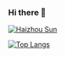 ### Hi there 👋

<!--
**haiker2011/haiker2011** is a ✨ _special_ ✨ repository because its `README.md` (this file) appears on your GitHub profile.

Here are some ideas to get you started:

- 🔭 I’m currently working on ...
- 🌱 I’m currently learning ...
- 👯 I’m looking to collaborate on ...
- 🤔 I’m looking for help with ...
- 💬 Ask me about ...
- 📫 How to reach me: ...
- 😄 Pronouns: ...
- ⚡ Fun fact: ...
-->

[![Haizhou Sun](https://github-readme-stats.vercel.app/api?username=haiker2011&show_icons=true&theme=radical)]()

[![Top Langs](https://github-readme-stats.vercel.app/api/top-langs/?username=haiker2011)](https://github.com/anuraghazra/github-readme-stats)
